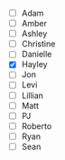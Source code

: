 - [ ] Adam
- [ ] Amber
- [ ] Ashley
- [ ] Christine
- [ ] Danielle
- [x] Hayley
- [ ] Jon
- [ ] Levi
- [ ] Lillian
- [ ] Matt
- [ ] PJ
- [ ] Roberto
- [ ] Ryan
- [ ] Sean
